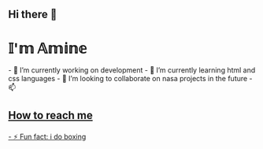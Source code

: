 ## Hi there 👋
 <h1>𝕀'𝕞 𝔸𝕞𝕚𝕟𝕖</h1>
- 🔭 I’m currently working on development
- 🌱 I’m currently learning html and css languages
- 👯 I’m looking to collaborate on nasa projects in the future
- 📫  <h2><p><a href=https://github.com/aminetxt<a/> How to reach me </p></h2>
- ⚡ Fun fact: i do boxing

